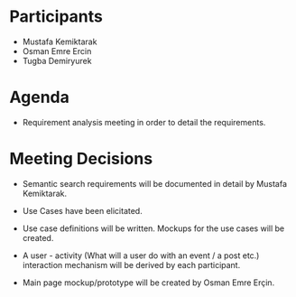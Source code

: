 # Participants #
- Mustafa Kemiktarak<br />
- Osman Emre Ercin<br />
- Tugba Demiryurek<br />

# Agenda #

- Requirement analysis meeting in order to detail the requirements.<br />

# Meeting Decisions #

- Semantic search requirements will be documented in detail by Mustafa Kemiktarak.<br />

- Use Cases have been elicitated.<br />

- Use case definitions will be written. Mockups for the use cases will be created.<br />

- A user - activity (What will a user do with an event / a post etc.) interaction mechanism will be derived by each participant.<br />

- Main page mockup/prototype will be created by Osman Emre Erçin.<br />
